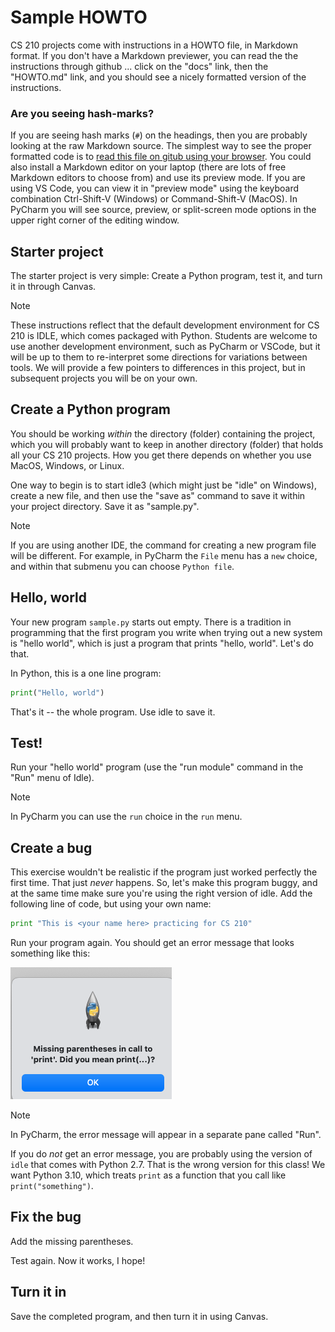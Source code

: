 # Sample HOWTO

CS 210 projects come with instructions in a HOWTO file, in Markdown 
format.  If you don't have a Markdown previewer, you can read the 
the instructions through github ... click on the "docs" link, then 
the "HOWTO.md" link, and you should see a nicely formatted version 
of the instructions. 

### Are you seeing hash-marks? 

If you are seeing hash marks (`#`) on the headings, then you are
probably looking at the raw Markdown source. The simplest way to see the
proper formatted code is
to [read this file on gitub using your browser](
https://github.com/UO-CS210/starter/blob/main/docs/HOWTO.md). You could
also install a Markdown editor on your laptop (there are lots of free
Markdown editors to choose from) and use its preview mode. If you are
using VS Code, you can view it in "preview mode" using the keyboard
combination Ctrl-Shift-V (Windows) or Command-Shift-V (MacOS). In
PyCharm you will see source, preview, or split-screen mode options in
the upper right corner of the editing window.

## Starter project

The starter project is very simple:  Create a Python program, test 
it, and turn it in through Canvas. 

>[!Note]
> These instructions reflect that the default development environment 
> for CS 210 is IDLE, which comes packaged with Python.  Students are 
> welcome to use another development environment, such as PyCharm or 
> VSCode, but it will be up to them to re-interpret some directions 
> for variations between tools. We will provide a few pointers to 
> differences in this project, but in subsequent projects you will be 
> on your own. 

## Create a Python program

You should be working _within_ the directory (folder) containing the 
project, which you will probably want to keep in another directory 
(folder) that holds all your CS 210 projects.  How you get there 
depends on whether you use MacOS, Windows, or Linux. 

One way to begin is to start idle3 (which might just be "idle" on 
Windows), create a new file, and then use the "save as" command to 
save it within your project directory. Save it as "sample.py". 

> [!Note]
> If you are using another IDE, the command for creating a new program 
> file will be different.  For example, in PyCharm the `File` menu has 
> a `new` choice, and within that submenu you can choose `Python file`. 

## Hello, world

Your new program `sample.py` starts out empty.  There is a tradition 
in programming that the first program you write when trying out a 
new system is "hello world", which is just a program that prints 
"hello, world".  Let's do that. 

In Python, this is a one line program: 
```python
print("Hello, world")
```
That's it -- the whole program.   Use idle to save it. 

## Test! 

Run your "hello world" program (use the "run module" command in the 
"Run" menu of Idle).  

> [!Note]
> In PyCharm you can use the `run` choice in the `run` menu. 

## Create a bug

This exercise wouldn't be realistic if the program just worked 
perfectly the first time.  That just _never_ happens.  So, let's 
make this program buggy, and at the same time make sure you're using 
the right version of idle.  Add the following line of code, but 
using your own name: 

```python
print "This is <your name here> practicing for CS 210"
```

Run your program again.  You should get an error message that looks 
something like this: 

![IDLE message popup says "missing parentheses in call to print"](
img/missing-parens.png)

> [!Note]
> In PyCharm, the error message will appear in a separate pane called 
> "Run".

If you do _not_ get an error message, you are probably using the 
version of `idle` that comes with Python 2.7.   That is the wrong 
version for this class!  We want Python 3.10, which treats `print` 
as a function that you call like `print("something")`.  

## Fix the bug

Add the missing parentheses. 

Test again.  Now it works, I hope! 

## Turn it in

Save the completed program, and then turn it in using Canvas. 



